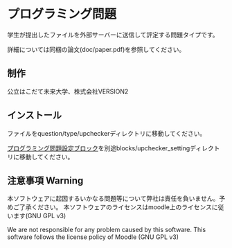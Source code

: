 # プログラミング問題

学生が提出したファイルを外部サーバーに送信して評定する問題タイプです。

詳細については同梱の論文(doc/paper.pdf)を参照してください。

## 制作

公立はこだて未来大学、株式会社VERSION2

## インストール

ファイルをquestion/type/upcheckerディレクトリに移動してください。

[プログラミング問題設定ブロック](https://github.com/VERSION2-Inc/moodle-block_upchecker_setting)を別途blocks/upchecker_settingディレクトリに移動してください。

## 注意事項 Warning

本ソフトウェアに起因するいかなる問題等について弊社は責任を負いません。予めご了承ください。 本ソフトウェアのライセンスはmoodle上のライセンスに従います(GNU GPL v3)

We are not responsible for any problem caused by this software. This software follows the license policy of Moodle (GNU GPL v3)
